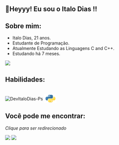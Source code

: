 ## 👋Heyyy! Eu sou o Italo Dias !!

## **Sobre mim:**

* Italo Dias, 21 anos.
* Estudante de Programação.
* Atualmente Estudando as Linguagens C and C++.
* Estudando há 7 meses.


<picture>
  <source
    srcset="https://github-readme-stats.vercel.app/api?username=DevItaloDias&show_icons=true&theme=radical"
    media="(prefers-color-scheme: dark)"
  />
  <source
    srcset="https://github-readme-stats.vercel.app/api?username=DevItaloDias&show_icons=true"
    media="(prefers-color-scheme: light), (prefers-color-scheme: no-preference)"
  />
  <img src="https://github-readme-stats.vercel.app/api?username=anuraghazra&show_icons=true" />
</picture>

## **Habilidades:**
<div style="display: inline_block"><br>
  <img align="center" alt="DevItaloDias-Ps" height="30" width="40" src="https://cdn.jsdelivr.net/gh/devicons/devicon/icons/photoshop/photoshop-plain.svg">
  <img align="center" alt="DevItaloDias-Python" height="30" width="40" src="https://raw.githubusercontent.com/devicons/devicon/master/icons/python/python-original.svg">
</div>

## **Você pode me encontrar:**

*Clique para ser redirecionado*

<div> 
  <a href = "mailto:italodds02@gmail.com"><img src="https://img.shields.io/badge/-Gmail-%23333?style=for-the-badge&logo=gmail&logoColor=white" target="_blank"></a>
  <a href="https://www.linkedin.com/in/dev-italo-dias" target="_blank"><img src="https://img.shields.io/badge/-LinkedIn-%230077B5?style=for-the-badge&logo=linkedin&logoColor=white" target="_blank"></a> 
  
</div>
